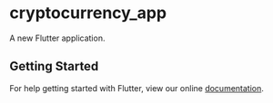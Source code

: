 # cryptocurrency_app

A new Flutter application.

## Getting Started

For help getting started with Flutter, view our online
[documentation](https://flutter.io/).
